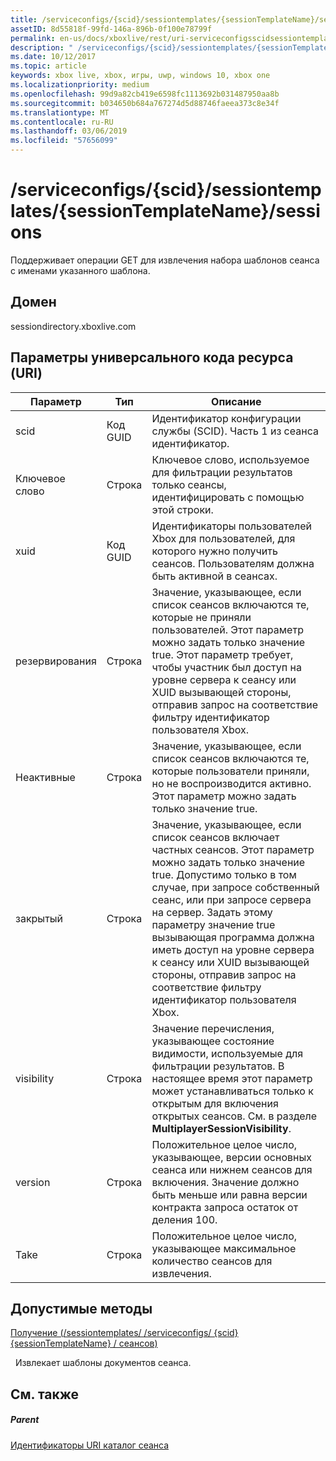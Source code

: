 ```yaml
---
title: /serviceconfigs/{scid}/sessiontemplates/{sessionTemplateName}/sessions
assetID: 8d55818f-99fd-146a-896b-0f100e78799f
permalink: en-us/docs/xboxlive/rest/uri-serviceconfigsscidsessiontemplatessessiontemplatenamesessions.html
description: " /serviceconfigs/{scid}/sessiontemplates/{sessionTemplateName}/sessions"
ms.date: 10/12/2017
ms.topic: article
keywords: xbox live, xbox, игры, uwp, windows 10, xbox one
ms.localizationpriority: medium
ms.openlocfilehash: 99d9a82cb419e6598fc1113692b031487950aa8b
ms.sourcegitcommit: b034650b684a767274d5d88746faeea373c8e34f
ms.translationtype: MT
ms.contentlocale: ru-RU
ms.lasthandoff: 03/06/2019
ms.locfileid: "57656099"
---
```

# <a name="serviceconfigsscidsessiontemplatessessiontemplatenamesessions"></a>/serviceconfigs/{scid}/sessiontemplates/{sessionTemplateName}/sessions
Поддерживает операции GET для извлечения набора шаблонов сеанса с именами указанного шаблона. 
<a id="ID4EO"></a>

 
## <a name="domain"></a>Домен
sessiondirectory.xboxlive.com  
<a id="ID4ET"></a>

 
## <a name="uri-parameters"></a>Параметры универсального кода ресурса (URI)
 
| Параметр| Тип| Описание| 
| --- | --- | --- | 
| scid| Код GUID| Идентификатор конфигурации службы (SCID). Часть 1 из сеанса идентификатор.| 
| Ключевое слово| Строка| Ключевое слово, используемое для фильтрации результатов только сеансы, идентифицировать с помощью этой строки.| 
| xuid| Код GUID| Идентификаторы пользователей Xbox для пользователей, для которого нужно получить сеансов. Пользователям должна быть активной в сеансах. | 
| резервирования| Строка| Значение, указывающее, если список сеансов включаются те, которые не приняли пользователей. Этот параметр можно задать только значение true. Этот параметр требует, чтобы участник был доступ на уровне сервера к сеансу или XUID вызывающей стороны, отправив запрос на соответствие фильтру идентификатор пользователя Xbox. | 
| Неактивные| Строка| Значение, указывающее, если список сеансов включаются те, которые пользователи приняли, но не воспроизводится активно. Этот параметр можно задать только значение true. | 
| закрытый| Строка| Значение, указывающее, если список сеансов включает частных сеансов. Этот параметр можно задать только значение true. Допустимо только в том случае, при запросе собственный сеанс, или при запросе сервера на сервер. Задать этому параметру значение true вызывающая программа должна иметь доступ на уровне сервера к сеансу или XUID вызывающей стороны, отправив запрос на соответствие фильтру идентификатор пользователя Xbox. | 
| visibility| Строка| Значение перечисления, указывающее состояние видимости, используемые для фильтрации результатов. В настоящее время этот параметр может устанавливаться только к открытым для включения открытых сеансов. См. в разделе <b>MultiplayerSessionVisibility</b>. | 
| version| Строка| Положительное целое число, указывающее, версии основных сеанса или нижнем сеансов для включения. Значение должно быть меньше или равна версии контракта запроса остаток от деления 100. | 
| Take| Строка| Положительное целое число, указывающее максимальное количество сеансов для извлечения.| 
  
<a id="ID4EZD"></a>

 
## <a name="valid-methods"></a>Допустимые методы

[Получение (/sessiontemplates/ /serviceconfigs/ {scid} {sessionTemplateName} / сеансов)](uri-serviceconfigsscidsessiontemplatessessiontemplatenamesessionsget.md)

&nbsp;&nbsp;Извлекает шаблоны документов сеанса.
 
<a id="ID4EDE"></a>

 
## <a name="see-also"></a>См. также
 
<a id="ID4EFE"></a>

 
##### <a name="parent"></a>Parent 

[Идентификаторы URI каталог сеанса](atoc-reference-sessiondirectory.md)

   